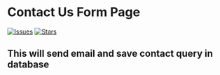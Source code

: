 # Contact Us Form Page

[![Issues](https://img.shields.io/github/issues/oshit-sd/contact-package?style=flat-square)](https://github.com/oshit-sd/contact-package/issues)
[![Stars](https://img.shields.io/github/stars/oshit-sd/contact-package?style=flat-square)](https://github.com/oshit-sd/contact-package/stargazers)

## This will send email and save contact query in database